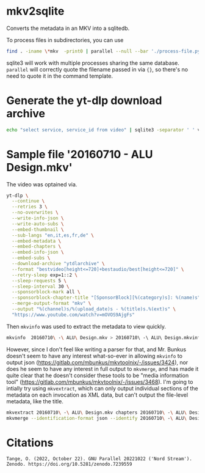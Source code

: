 # mkv2sqlite
Converts the metadata in an MKV into a sqlitedb.

To process files in subdirectories, you can use

```sh
find . -iname \*mkv  -print0 | parallel --null --bar './process-file.py videos.sqlite3 {}'
```

sqlite3 will work with multiple processes sharing the same database. `parallel`
will correctly quote the filename passed in via `{}`, so there's no need to
quote it in the command template.

# Generate the yt-dlp download archive

```sh
echo "select service, service_id from video" | sqlite3 -separator ' ' videos.sqlite3 > ytdlarchive
```


# Sample file '20160710 - ALU Design.mkv'

The video was optained via.

```sh
yt-dlp \
  --continue \
  --retries 3 \
  --no-overwrites \
  --write-info-json \
  --write-auto-subs \
  --embed-thumbnail \
  --sub-langs "en,it,es,fr,de" \
  --embed-metadata \
  --embed-chapters \
  --embed-info-json \
  --embed-subs \
  --download-archive "ytdlarchive" \
  --format "bestvideo[height<=720]+bestaudio/best[height<=720]" \
  --retry-sleep exp=1::2 \
  --sleep-requests 5 \
  --sleep-interval 30 \
  --sponsorblock-mark all \
  --sponsorblock-chapter-title "[SponsorBlock][%(category)s]: %(name)s" \
  --merge-output-format "mkv" \
  --output "%(channel)s/%(upload_date)s - %(title)s.%(ext)s" \
  "https://www.youtube.com/watch?v=mOVOS9AjgFs"
```

Then `mkvinfo` was used to extract the metadata to view quickly.

```sh
mkvinfo  20160710\ -\ ALU\ Design.mkv > 20160710\ -\ ALU\ Design.mkvinfo
```

However, since I don't feel like writing a parser for that, and Mr. Bunkus
doesn't seem to have any interest what-so-ever in allowing `mkvinfo` to output
json (https://gitlab.com/mbunkus/mkvtoolnix/-/issues/3424), nor does he seem to
have any interest in full output to `mkvmerge`, and has made it quite clear
that he doesn't consider these tools to be "media information tool"
(https://gitlab.com/mbunkus/mkvtoolnix/-/issues/3468). I'm going to intially
try using `mkvextract`, which can only output individual sections of the
metadata on each invocation as XML data, but can't output the file-level
metadata, like the title.

```sh
mkvextract 20160710\ -\ ALU\ Design.mkv chapters 20160710\ -\ ALU\ Design.chapters.xml tags 20160710\ -\ ALU\ Design.tags.xml
mkvmerge --identification-format json --identify 20160710\ -\ ALU\ Design.mkv > 20160710\ -\ ALU\ Design.ident.json
```

# Citations

```
Tange, O. (2022, October 22). GNU Parallel 20221022 ('Nord Stream').
Zenodo. https://doi.org/10.5281/zenodo.7239559
```
